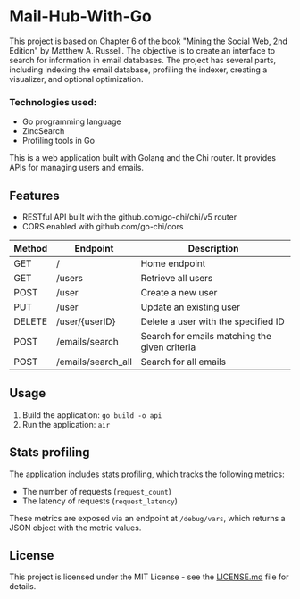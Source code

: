 # Mail-Hub-With-Go
This project is based on Chapter 6 of the book "Mining the Social Web, 2nd Edition" by Matthew A. Russell. The objective is to create an interface to search for information in email databases. The project has several parts, including indexing the email database, profiling the indexer, creating a visualizer, and optional optimization.

### Technologies used:
* Go programming language
* ZincSearch
* Profiling tools in Go

This is a web application built with Golang and the Chi router. It provides APIs for managing users and emails.

## Features
* RESTful API built with the github.com/go-chi/chi/v5 router
* CORS enabled with github.com/go-chi/cors


| Method | Endpoint | Description |
| ------ | -------- | ----------- |
| GET | / | Home endpoint |
| GET | /users | Retrieve all users |
| POST | /user | Create a new user |
| PUT | /user | Update an existing user |
| DELETE | /user/{userID} | Delete a user with the specified ID |
| POST | /emails/search | Search for emails matching the given criteria |
| POST | /emails/search_all | Search for all emails |

## Usage
1. Build the application: `go build -o api`
2. Run the application: `air`

## Stats profiling

The application includes stats profiling, which tracks the following metrics:

- The number of requests (`request_count`)
- The latency of requests (`request_latency`)

These metrics are exposed via an endpoint at `/debug/vars`, which returns a JSON object with the metric values.
## License

This project is licensed under the MIT License - see the [LICENSE.md](LICENSE.md) file for details.
